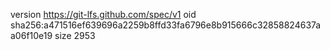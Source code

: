 version https://git-lfs.github.com/spec/v1
oid sha256:a471516ef639696a2259b8ffd33fa6796e8b915666c32858824637aa06f10e19
size 2953
